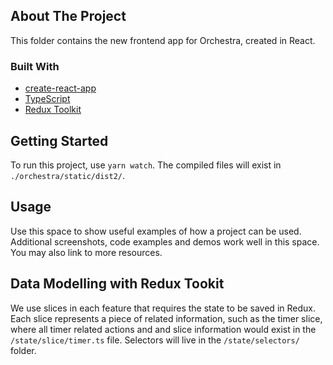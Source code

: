 ## About The Project

This folder contains the new frontend app for Orchestra, created in React.

### Built With
* [create-react-app](https://create-react-app.dev/)
* [TypeScript](https://www.typescriptlang.org/)
* [Redux Toolkit](https://redux-toolkit.js.org/)

## Getting Started

To run this project, use `yarn watch`. The compiled files will exist in `./orchestra/static/dist2/`.


## Usage

Use this space to show useful examples of how a project can be used. Additional screenshots, code examples and demos work well in this space. You may also link to more resources.


## Data Modelling with Redux Tookit

We use slices in each feature that requires the state to be saved in Redux. Each slice represents a piece of related information, such as the timer slice, where all timer related actions and and slice information would exist in the `/state/slice/timer.ts` file. Selectors will live in the `/state/selectors/` folder. 
